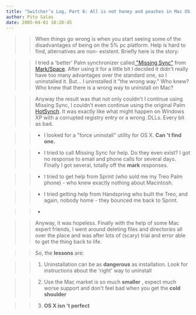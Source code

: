 ```yaml
---
title: "Switcher’s Log, Part 6: All is not honey and peaches in Mac OS X land"
author: Pito Salas
date: 2005-04-01 18:20:45
---
```


>>

>> When things go wrong is when you start seeing some of the disadvantages of
being on the 5% pc platform. Help is hard to find, alternatives are non-
existent. Briefly here is the story:

>>

>> I tried a 'better' Palm synchronizer called[ "Missing
Sync"](<http://www.markspace.com/missingsync_palmos.php>) from
[Mark/Space](<http://www.markspace.com/>). After using it for a little bit I
decided it didn't really have too many advantages over the standard one, so I
uninstalled it. But… I uninstalled it "the wrong way." Who knew? Who knew that
there is a wrong way to uninstall on Mac?

>>

>> Anyway the result was that not only couldn't I continue using Missing Sync,
I couldn't even continue using the original Palm
[HotSynch](<http://www.palmone.com/us/support/hotsync.html>). It was exactly
like what might happen on Windows XP with a corrupted registry entry or a
wrong .DLLs. Every bit as bad.

>>

>>   * I looked for a "force uninstall" utility for OS X. **Can 't find one.**

>>

>>   * I tried to call Missing Sync for help. Do they even exist? I got no
response to email and phone calls for several days. Finally I got several,
totally off the **mark** responses.

>>

>>   * I tried to get help from Sprint (who sold me my Treo Palm phone) - who
knew exactly nothing about Macintosh.

>>

>>   * I tried getting help from Handspring who built the Treo, and again,
nobody home - they bounced me back to Sprint.

>>

>>   *

>>

>> Anyway, it was hopeless. Finally with the help of some Mac expert friends,
I went around deleting files and directories all over the place and was after
lots of (scary) trial and error able to get the thing back to life.

>>

>> So, the **lessons** are:

>>

>>   1. Uninstallation can be as **dangerous** as installation. Look for
instructions about the 'right' way to uninstall

>>

>>   2. Use the Mac market is so much **smaller** , expect much worse support
and don't feel bad when you get the **cold shoulder**

>>

>>   3. **OS X isn 't perfect**

>>

>>


